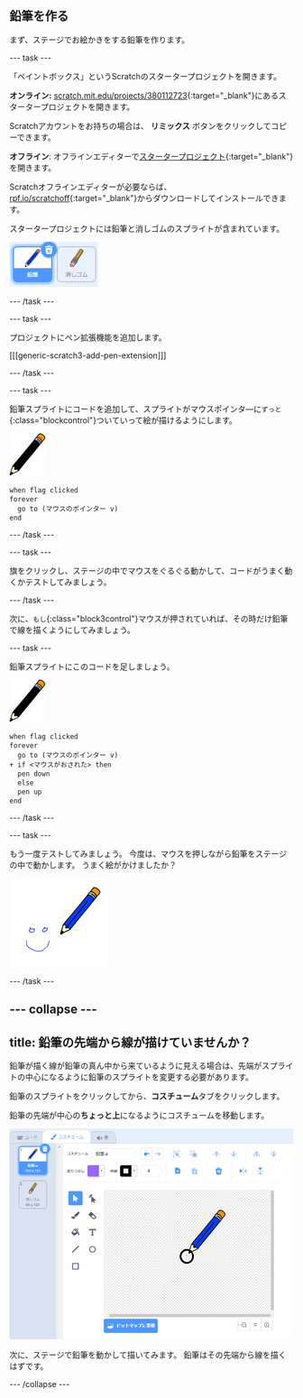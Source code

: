 ## 鉛筆を作る

まず、ステージでお絵かきをする鉛筆を作ります。

--- task ---

「ペイントボックス」というScratchのスタータープロジェクトを開きます。

**オンライン:** [scratch.mit.edu/projects/380112723](https://scratch.mit.edu/projects/380112723){:target="_blank"}にあるスタータープロジェクトを開きます。

Scratchアカウントをお持ちの場合は、 **リミックス** ボタンをクリックしてコピーできます。

**オフライン**: オフラインエディターで[スタータープロジェクト](https://rpf.io/p/ja-JP/paint-box-go){:target="_blank"}を開きます。

Scratchオフラインエディターが必要ならば、[rpf.io/scratchoff](https://rpf.io/scratchoff){:target="_blank"}からダウンロードしてインストールできます。

スタータープロジェクトには鉛筆と消しゴムのスプライトが含まれています。

![スクリーンショット](images/paint-starter.png)

--- /task ---

--- task ---

プロジェクトにペン拡張機能を追加します。

[[[generic-scratch3-add-pen-extension]]]

--- /task ---

--- task ---

鉛筆スプライトにコードを追加して、スプライトがマウスポインタ―に`ずっと`{:class="blockcontrol"}ついていって絵が描けるようにします。

![鉛筆](images/pencil.png)

```blocks3
when flag clicked
forever
  go to (マウスのポインター v)
end
```

--- /task ---

--- task ---

旗をクリックし、ステージの中でマウスをぐるぐる動かして、コードがうまく動くかテストしてみましょう。

--- /task ---

次に、`もし`{:class="block3control"}マウスが押されていれば、その時だけ鉛筆で線を描くようにしてみましょう。

--- task ---

鉛筆スプライトにこのコードを足しましょう。

![鉛筆](images/pencil.png)

```blocks3
when flag clicked
forever
  go to (マウスのポインター v)
+ if <マウスがおされた> then
  pen down
  else
  pen up
end
```

--- /task ---

--- task ---

もう一度テストしてみましょう。 今度は、マウスを押しながら鉛筆をステージの中で動かします。 うまく絵がかけましたか？

![スクリーンショット](images/paint-draw.png)

--- /task ---

--- collapse ---
---
title: 鉛筆の先端から線が描けていませんか？
---

鉛筆が描く線が鉛筆の真ん中から来ているように見える場合は、先端がスプライトの中心になるように鉛筆のスプライトを変更する必要があります。

鉛筆のスプライトをクリックしてから、**コスチューム**タブをクリックします。

鉛筆の先端が中心の**ちょっと上**になるようにコスチュームを移動します。

![コスチューム 中心](images/costume-center-annotated.png)

次に、ステージで鉛筆を動かして描いてみます。 鉛筆はその先端から線を描くはずです。

--- /collapse ---
